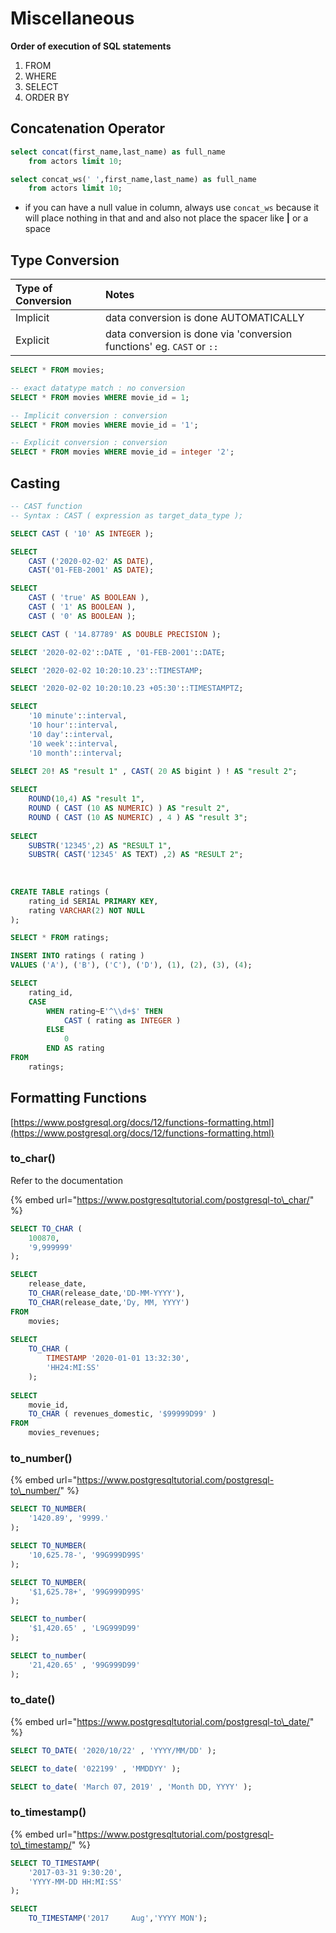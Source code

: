 # Miscellaneous

**Order of execution of SQL statements**

1. FROM
2. WHERE
3. SELECT
4. ORDER BY

## Concatenation Operator

```sql
select concat(first_name,last_name) as full_name 
    from actors limit 10;

select concat_ws(' ',first_name,last_name) as full_name 
    from actors limit 10;
```

* if you can have a null value in column, always use `concat_ws` because it will place nothing in that and and also not place the spacer like **\|** or a space

## Type Conversion

| Type of Conversion | Notes |
| :--- | :--- |
| Implicit | data conversion is done AUTOMATICALLY |
| Explicit  | data conversion is done via 'conversion functions' eg. `CAST` or `::` |

```sql
SELECT * FROM movies;

-- exact datatype match : no conversion
SELECT * FROM movies WHERE movie_id = 1;

-- Implicit conversion : conversion
SELECT * FROM movies WHERE movie_id = '1';

-- Explicit conversion : conversion
SELECT * FROM movies WHERE movie_id = integer '2';
```

## Casting

```sql
-- CAST function
-- Syntax : CAST ( expression as target_data_type );

SELECT CAST ( '10' AS INTEGER );

SELECT 
	CAST ('2020-02-02' AS DATE), 
	CAST('01-FEB-2001' AS DATE);

SELECT 
	CAST ( 'true' AS BOOLEAN ), 
	CAST ( '1' AS BOOLEAN ), 
	CAST ( '0' AS BOOLEAN );

SELECT CAST ( '14.87789' AS DOUBLE PRECISION );

SELECT '2020-02-02'::DATE , '01-FEB-2001'::DATE;

SELECT '2020-02-02 10:20:10.23'::TIMESTAMP;

SELECT '2020-02-02 10:20:10.23 +05:30'::TIMESTAMPTZ;

SELECT 
	'10 minute'::interval, 
	'10 hour'::interval, 
	'10 day'::interval, 
	'10 week'::interval, 
	'10 month'::interval;
	
SELECT 20! AS "result 1" , CAST( 20 AS bigint ) ! AS "result 2";

SELECT 
	ROUND(10,4) AS "result 1", 
	ROUND ( CAST (10 AS NUMERIC) ) AS "result 2", 
	ROUND ( CAST (10 AS NUMERIC) , 4 ) AS "result 3";
	
SELECT 
	SUBSTR('12345',2) AS "RESULT 1", 
	SUBSTR( CAST('12345' AS TEXT) ,2) AS "RESULT 2";
	
	
	
CREATE TABLE ratings (
	rating_id SERIAL PRIMARY KEY,
	rating VARCHAR(2) NOT NULL
);

SELECT * FROM ratings;

INSERT INTO ratings ( rating ) 
VALUES ('A'), ('B'), ('C'), ('D'), (1), (2), (3), (4);

SELECT 
	rating_id,
	CASE 
		WHEN rating~E'^\\d+$' THEN
			CAST ( rating as INTEGER )
		ELSE
			0
		END AS rating
FROM
	ratings;
```

## Formatting Functions

[https://www.postgresql.org/docs/12/functions-formatting.html](https://www.postgresql.org/docs/12/functions-formatting.html)

### to\_char\(\)

Refer to the documentation 

{% embed url="https://www.postgresqltutorial.com/postgresql-to\_char/" %}

```sql
SELECT TO_CHAR (
	100870,
	'9,999999'
);	

SELECT 
	release_date, 
	TO_CHAR(release_date,'DD-MM-YYYY'),
	TO_CHAR(release_date,'Dy, MM, YYYY') 
FROM 
	movies;
	
SELECT 
	TO_CHAR ( 
		TIMESTAMP '2020-01-01 13:32:30', 
		'HH24:MI:SS' 
	);
	
SELECT 
	movie_id, 
	TO_CHAR ( revenues_domestic, '$99999D99' ) 
FROM 
	movies_revenues;
```

### to\_number\(\)

{% embed url="https://www.postgresqltutorial.com/postgresql-to\_number/" %}

```sql
SELECT TO_NUMBER(
    '1420.89', '9999.'
);

SELECT TO_NUMBER(
    '10,625.78-', '99G999D99S'
);

SELECT TO_NUMBER(
    '$1,625.78+', '99G999D99S'
);

SELECT to_number(
    '$1,420.65' , 'L9G999D99'
);

SELECT to_number(
    '21,420.65' , '99G999D99'
);
```

### to\_date\(\)

{% embed url="https://www.postgresqltutorial.com/postgresql-to\_date/" %}

```sql
SELECT TO_DATE( '2020/10/22' , 'YYYY/MM/DD' );

SELECT to_date( '022199' , 'MMDDYY' );

SELECT to_date( 'March 07, 2019' , 'Month DD, YYYY' );
```

### to\_timestamp\(\)

{% embed url="https://www.postgresqltutorial.com/postgresql-to\_timestamp/" %}

```sql
SELECT TO_TIMESTAMP(
    '2017-03-31 9:30:20',
    'YYYY-MM-DD HH:MI:SS'
);

SELECT
    TO_TIMESTAMP('2017     Aug','YYYY MON');
```



